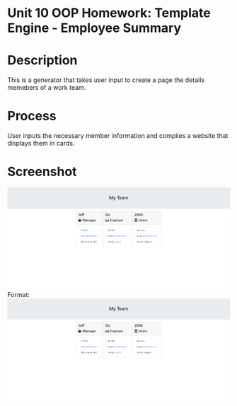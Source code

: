 # Unit 10 OOP Homework: Template Engine - Employee Summary

# Description

This is a generator that takes user input to create a page the details memebers of a work team. 

# Process
User inputs the necessary member information and compiles a website that displays them in cards. 

# Screenshot

![GitHub Logo](/Assets/Project.PNG)
Format: ![Alt Text](/Assets/Project.PNG)